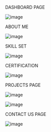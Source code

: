 DASHBOARD PAGE

![image](https://github.com/user-attachments/assets/5b54b0d4-7793-44c0-a443-7af3e7e45aec)

ABOUT ME

![image](https://github.com/user-attachments/assets/cb35fb21-0b93-4c0e-b7bf-9e64e5f1cda0)

SKILL SET

![image](https://github.com/user-attachments/assets/fbed6cca-8740-4ea9-83f1-415521e6e820)

CERTIFICATION

![image](https://github.com/user-attachments/assets/bc781f92-2f92-477b-94ab-7d3022209fd1)

PROJECTS PAGE

![image](https://github.com/user-attachments/assets/38b0cda9-99a5-4210-a6c4-b25f1e9d7412)

![image](https://github.com/user-attachments/assets/19205173-5842-4c8c-94c3-50c8d9b0af72)

CONTACT US PAGE

![image](https://github.com/user-attachments/assets/80a5bfaa-18c8-4c85-9cac-c554a6155403)

